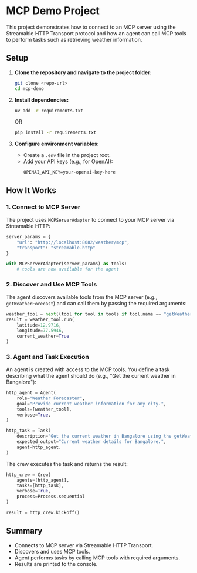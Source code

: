 # MCP Demo Project

This project demonstrates how to connect to an MCP server using the Streamable HTTP Transport protocol and how an agent can call MCP tools to perform tasks such as retrieving weather information.

## Setup

1. **Clone the repository and navigate to the project folder:**
   ```sh
   git clone <repo-url>
   cd mcp-demo
   ```

2. **Install dependencies:**
   ```sh
   uv add -r requirements.txt
   ```

   OR

   ```sh
   pip install -r requirements.txt
   ```

3. **Configure environment variables:**
   - Create a `.env` file in the project root.
   - Add your API keys (e.g., for OpenAI):
     ```
     OPENAI_API_KEY=your-openai-key-here
     ```

## How It Works

### 1. Connect to MCP Server

The project uses `MCPServerAdapter` to connect to your MCP server via Streamable HTTP:

```python
server_params = {
    "url": "http://localhost:8082/weather/mcp",
    "transport": "streamable-http"
}

with MCPServerAdapter(server_params) as tools:
    # tools are now available for the agent
```

### 2. Discover and Use MCP Tools

The agent discovers available tools from the MCP server (e.g., `getWeatherForecast`) and can call them by passing the required arguments:

```python
weather_tool = next((tool for tool in tools if tool.name == "getWeatherForecast"), None)
result = weather_tool.run(
    latitude=12.9716,
    longitude=77.5946,
    current_weather=True
)
```

### 3. Agent and Task Execution

An agent is created with access to the MCP tools. You define a task describing what the agent should do (e.g., "Get the current weather in Bangalore"):

```python
http_agent = Agent(
    role="Weather Forecaster",
    goal="Provide current weather information for any city.",
    tools=[weather_tool],
    verbose=True,
)

http_task = Task(
    description="Get the current weather in Bangalore using the getWeatherForecast tool.",
    expected_output="Current weather details for Bangalore.",
    agent=http_agent,
)
```

The crew executes the task and returns the result:

```python
http_crew = Crew(
    agents=[http_agent],
    tasks=[http_task],
    verbose=True,
    process=Process.sequential
)

result = http_crew.kickoff()
```

## Summary

- Connects to MCP server via Streamable HTTP Transport.
- Discovers and uses MCP tools.
- Agent performs tasks by calling MCP tools with required arguments.
- Results are printed to the console.
